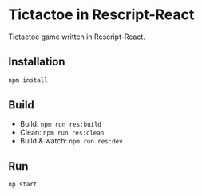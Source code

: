 # Tictactoe in Rescript-React

Tictactoe game written in Rescript-React.

## Installation

```sh
npm install
```

## Build

- Build: `npm run res:build`
- Clean: `npm run res:clean`
- Build & watch: `npm run res:dev`

## Run

```sh
np start
```
